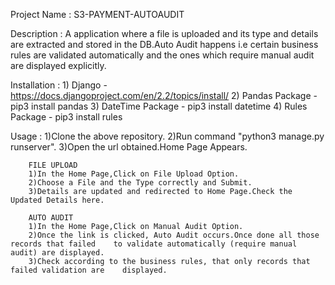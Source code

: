 Project Name : S3-PAYMENT-AUTOAUDIT

Description : A application where a file is uploaded and its type and details are extracted and stored in the DB.Auto Audit happens i.e certain business rules are validated automatically
and the ones which require manual audit are displayed explicitly.

Installation :
        1) Django - https://docs.djangoproject.com/en/2.2/topics/install/
        2) Pandas Package - pip3 install pandas
        3) DateTime Package - pip3 install datetime
        4) Rules Package - pip3 install rules

Usage :
        1)Clone the above repository.
        2)Run command "python3 manage.py runserver".
        3)Open the url obtained.Home Page Appears.
        
        FILE UPLOAD
        1)In the Home Page,Click on File Upload Option.
        2)Choose a File and the Type correctly and Submit.
        3)Details are updated and redirected to Home Page.Check the Updated Details here.  

        AUTO AUDIT
        1)In the Home Page,Click on Manual Audit Option.
        2)Once the link is clicked, Auto Audit occurs.Once done all those records that failed    to validate automatically (require manual audit) are displayed.
        3)Check according to the business rules, that only records that failed validation are    displayed.
